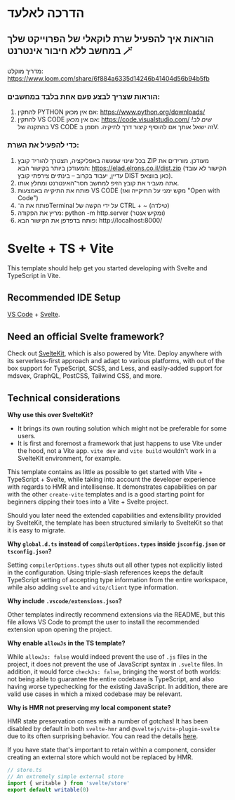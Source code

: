 # הדרכה לאלעד


## הוראות איך להפעיל שרת לוקאלי של הפרוייקט שלך במחשב ללא חיבור אינטרנט 🪄

מדריך מוקלט: https://www.loom.com/share/6f884a6335d14246b41404d56b94b5fb

### הוראות שצריך לבצע פעם אחת בלבד במחשבים:

1. להתקין PYTHON אם אין מכאן: https://www.python.org/downloads/
2. להתקין VS CODE אם אין מכאן: https://code.visualstudio.com/
*שים לב!* בהתקנה של VS CODE זה ישאל אותך אם להוסיף קיצור דרך לתיקיה. תסמן בV.

### כדי להפעיל את השרת:

1. בכל שינוי שנעשה באפליקציה, תצטרך להוריד קובץ ZIP מעודכן. מורידים את המעודכן ביותר בקישור הבא: https://elad.elrons.co.il/dist.zip 
(הקישור לא עובד עדיין, יעבוד בקרוב – בינתיים צירפתי קובץ DIST כאן בווצאפ).
2. אתה מעביר את קובץ הזיפ למחשב חסר־האינטרנט ומחלץ אותו.
3. פותח את התיקייה באמצעות VS CODE (מקש ימני על התיקייה ואז "Open with Code")
4. פותח את ה־Terminal על ידי הקשה של CTRL + ~ (טילדה)
5. מריץ את הפקודה: python -m http.server (ומקיש אנטר)
6. פותח בדפדפן את הקישור הבא: http://localhost:8000/



# Svelte + TS + Vite

This template should help get you started developing with Svelte and TypeScript in Vite.

## Recommended IDE Setup

[VS Code](https://code.visualstudio.com/) + [Svelte](https://marketplace.visualstudio.com/items?itemName=svelte.svelte-vscode).

## Need an official Svelte framework?

Check out [SvelteKit](https://github.com/sveltejs/kit#readme), which is also powered by Vite. Deploy anywhere with its serverless-first approach and adapt to various platforms, with out of the box support for TypeScript, SCSS, and Less, and easily-added support for mdsvex, GraphQL, PostCSS, Tailwind CSS, and more.

## Technical considerations

**Why use this over SvelteKit?**

- It brings its own routing solution which might not be preferable for some users.
- It is first and foremost a framework that just happens to use Vite under the hood, not a Vite app.
  `vite dev` and `vite build` wouldn't work in a SvelteKit environment, for example.

This template contains as little as possible to get started with Vite + TypeScript + Svelte, while taking into account the developer experience with regards to HMR and intellisense. It demonstrates capabilities on par with the other `create-vite` templates and is a good starting point for beginners dipping their toes into a Vite + Svelte project.

Should you later need the extended capabilities and extensibility provided by SvelteKit, the template has been structured similarly to SvelteKit so that it is easy to migrate.

**Why `global.d.ts` instead of `compilerOptions.types` inside `jsconfig.json` or `tsconfig.json`?**

Setting `compilerOptions.types` shuts out all other types not explicitly listed in the configuration. Using triple-slash references keeps the default TypeScript setting of accepting type information from the entire workspace, while also adding `svelte` and `vite/client` type information.

**Why include `.vscode/extensions.json`?**

Other templates indirectly recommend extensions via the README, but this file allows VS Code to prompt the user to install the recommended extension upon opening the project.

**Why enable `allowJs` in the TS template?**

While `allowJs: false` would indeed prevent the use of `.js` files in the project, it does not prevent the use of JavaScript syntax in `.svelte` files. In addition, it would force `checkJs: false`, bringing the worst of both worlds: not being able to guarantee the entire codebase is TypeScript, and also having worse typechecking for the existing JavaScript. In addition, there are valid use cases in which a mixed codebase may be relevant.

**Why is HMR not preserving my local component state?**

HMR state preservation comes with a number of gotchas! It has been disabled by default in both `svelte-hmr` and `@sveltejs/vite-plugin-svelte` due to its often surprising behavior. You can read the details [here](https://github.com/rixo/svelte-hmr#svelte-hmr).

If you have state that's important to retain within a component, consider creating an external store which would not be replaced by HMR.

```ts
// store.ts
// An extremely simple external store
import { writable } from 'svelte/store'
export default writable(0)
```
